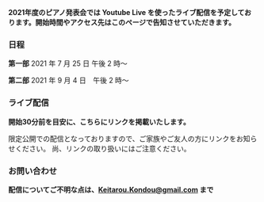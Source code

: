 **2021年度のピアノ発表会では Youtube Live を使ったライブ配信を予定しております。開始時間やアクセス先はこのページで告知させていただきます。**

### 日程

**第一部** 2021 年 7 月 25 日 午後 2 時～ 

**第二部** 2021 年 9 月 4 日　午後 2 時～ 

### ライブ配信

**開始30分前を目安に、こちらにリンクを掲載いたします。**

限定公開での配信となっておりますので、ご家族やご友人の方にリンクをお知らせください。
尚、リンクの取り扱いにはご注意ください。

### お問い合わせ

**配信についてご不明な点は、Keitarou.Kondou@gmail.com まで**
